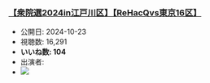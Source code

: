 ### [【衆院選2024in江戸川区】【ReHacQvs東京16区】](https://www.youtube.com/watch?v=yoDfd5E_WgE)
-   公開日: 2024-10-23
-   視聴数: 16,291
-   **いいね数: 104**
-   出演者: 
- [![](https://img.youtube.com/vi/yoDfd5E_WgE/hqdefault.jpg)](https://www.youtube.com/watch?v=yoDfd5E_WgE)

